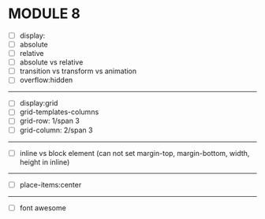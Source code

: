 # MODULE 8

- [ ] display:
- [ ] absolute
- [ ] relative
- [ ] absolute vs relative
- [ ] transition vs transform vs animation
- [ ] overflow:hidden

----------------------------------------------
- [ ] display:grid
- [ ] grid-templates-columns
- [ ] grid-row: 1/span 3
- [ ] grid-column: 2/span 3

-------------------------------------------------
- [ ] inline vs block  element (can not set  margin-top, margin-bottom, width, height in inline)

-------------------------------------------------
- [ ] place-items:center
-------------------------------------------------
- [ ] font awesome



